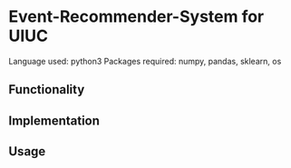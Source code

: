 # Event-Recommender-System for UIUC

Language used: python3
Packages required: numpy, pandas, sklearn, os

## Functionality

## Implementation

## Usage
